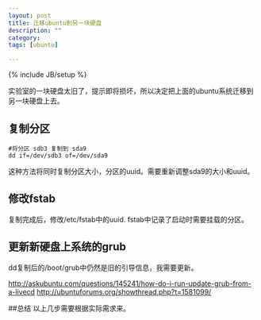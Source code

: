 ```yaml
---
layout: post
title: 迁移ubuntu到另一块硬盘
description: ""
category:
tags: [ubuntu]

---
```

{% include JB/setup %}


实验室的一块硬盘太旧了，提示即将损坏，所以决定把上面的ubuntu系统迁移到另一块硬盘上去。
## 复制分区
	#将分区 sdb3 复制到 sda9
	dd if=/dev/sdb3 of=/dev/sda9
这种方法将同时复制分区大小，分区的uuid。需要重新调整sda9的大小和uuid。
<!--break-->
## 修改fstab

复制完成后，修改/etc/fstab中的uuid. fstab中记录了启动时需要挂载的分区。


## 更新新硬盘上系统的grub
dd复制后的/boot/grub中仍然是旧的引导信息，我需要更新。

<http://askubuntu.com/questions/145241/how-do-i-run-update-grub-from-a-livecd>
<http://ubuntuforums.org/showthread.php?t=1581099/>


##总结
以上几步需要根据实际需求来。